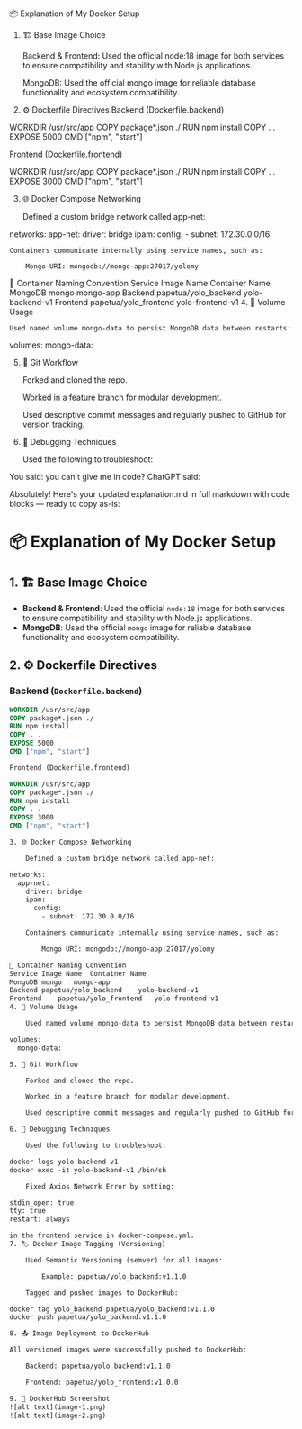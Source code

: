 📦 Explanation of My Docker Setup
1. 🏗️ Base Image Choice

    Backend & Frontend: Used the official node:18 image for both services to ensure compatibility and stability with Node.js applications.

    MongoDB: Used the official mongo image for reliable database functionality and ecosystem compatibility.

2. ⚙️ Dockerfile Directives
Backend (Dockerfile.backend)

WORKDIR /usr/src/app
COPY package*.json ./
RUN npm install
COPY . .
EXPOSE 5000
CMD ["npm", "start"]

Frontend (Dockerfile.frontend)

WORKDIR /usr/src/app
COPY package*.json ./
RUN npm install
COPY . .
EXPOSE 3000
CMD ["npm", "start"]

3. 🌐 Docker Compose Networking

    Defined a custom bridge network called app-net:

networks:
  app-net:
    driver: bridge
    ipam:
      config:
        - subnet: 172.30.0.0/16

    Containers communicate internally using service names, such as:

        Mongo URI: mongodb://mongo-app:27017/yolomy

🚢 Container Naming Convention
Service	Image Name	Container Name
MongoDB	mongo	mongo-app
Backend	papetua/yolo_backend	yolo-backend-v1
Frontend	papetua/yolo_frontend	yolo-frontend-v1
4. 💾 Volume Usage

    Used named volume mongo-data to persist MongoDB data between restarts:

volumes:
  mongo-data:

5. 🧪 Git Workflow

    Forked and cloned the repo.

    Worked in a feature branch for modular development.

    Used descriptive commit messages and regularly pushed to GitHub for version tracking.

6. 🐞 Debugging Techniques

    Used the following to troubleshoot:

You said:
you can't give me in code?
ChatGPT said:

Absolutely! Here's your updated explanation.md in full markdown with code blocks — ready to copy as-is:

# 📦 Explanation of My Docker Setup

## 1. 🏗️ Base Image Choice
- **Backend & Frontend**: Used the official `node:18` image for both services to ensure compatibility and stability with Node.js applications.
- **MongoDB**: Used the official `mongo` image for reliable database functionality and ecosystem compatibility.

## 2. ⚙️ Dockerfile Directives

### Backend (`Dockerfile.backend`)
```Dockerfile
WORKDIR /usr/src/app
COPY package*.json ./
RUN npm install
COPY . .
EXPOSE 5000
CMD ["npm", "start"]

Frontend (Dockerfile.frontend)

WORKDIR /usr/src/app
COPY package*.json ./
RUN npm install
COPY . .
EXPOSE 3000
CMD ["npm", "start"]

3. 🌐 Docker Compose Networking

    Defined a custom bridge network called app-net:

networks:
  app-net:
    driver: bridge
    ipam:
      config:
        - subnet: 172.30.0.0/16

    Containers communicate internally using service names, such as:

        Mongo URI: mongodb://mongo-app:27017/yolomy

🚢 Container Naming Convention
Service	Image Name	Container Name
MongoDB	mongo	mongo-app
Backend	papetua/yolo_backend	yolo-backend-v1
Frontend	papetua/yolo_frontend	yolo-frontend-v1
4. 💾 Volume Usage

    Used named volume mongo-data to persist MongoDB data between restarts:

volumes:
  mongo-data:

5. 🧪 Git Workflow

    Forked and cloned the repo.

    Worked in a feature branch for modular development.

    Used descriptive commit messages and regularly pushed to GitHub for version tracking.

6. 🐞 Debugging Techniques

    Used the following to troubleshoot:

docker logs yolo-backend-v1
docker exec -it yolo-backend-v1 /bin/sh

    Fixed Axios Network Error by setting:

stdin_open: true
tty: true
restart: always

in the frontend service in docker-compose.yml.
7. 🏷️ Docker Image Tagging (Versioning)

    Used Semantic Versioning (semver) for all images:

        Example: papetua/yolo_backend:v1.1.0

    Tagged and pushed images to DockerHub:

docker tag yolo_backend papetua/yolo_backend:v1.1.0
docker push papetua/yolo_backend:v1.1.0

8. 📤 Image Deployment to DockerHub

All versioned images were successfully pushed to DockerHub:

    Backend: papetua/yolo_backend:v1.1.0

    Frontend: papetua/yolo_frontend:v1.0.0

9. 📸 DockerHub Screenshot
![alt text](image-1.png)
![alt text](image-2.png)
